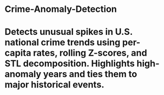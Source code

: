 # Crime-Anomaly-Detection
# Detects unusual spikes in U.S. national crime trends using per-capita rates, rolling Z-scores, and STL decomposition. Highlights high-anomaly years and ties them to major historical events.
